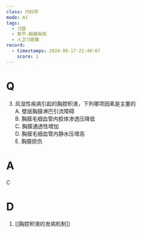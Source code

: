 ```yaml
---
class: 内科学
mode: A1
tags:
  - 习题
  - 章节-胸膜疾病
  - 人卫习题集
record:
  - timestamps: 2024-09-17-22:40:07
    score: 1
---
```


# Q
3. 风湿性疾病引起的胸腔积液，下列哪项因素是主要的  
A. 壁层胸膜淋巴引流障碍  
B. 胸膜毛细血管内胶体渗透压降低  
C. 胸膜通透性增加  
D. 胸膜毛细血管内静水压增高  
E. 胸膜损伤  
# A
C
# D
1. [[胸腔积液的发病机制]]